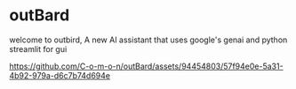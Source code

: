 # outBard

welcome to outbird, A new AI assistant that uses google's genai and python streamlit for gui

https://github.com/C-o-m-o-n/outBard/assets/94454803/57f94e0e-5a31-4b92-979a-d6c7b74d694e

